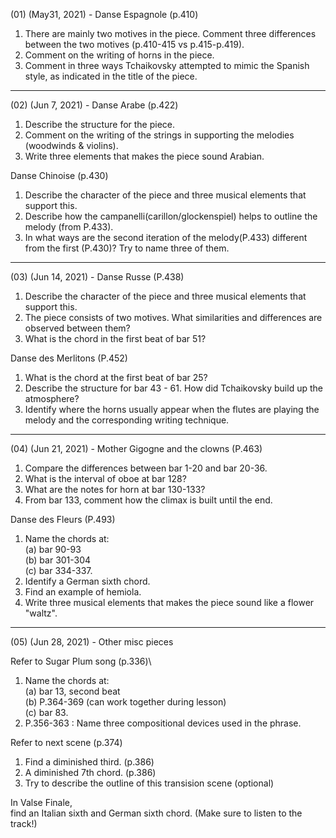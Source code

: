 (01) (May31, 2021) - Danse Espagnole (p.410)

1. There are mainly two motives in the piece. Comment three differences between the two motives (p.410-415 vs p.415-p.419).
2. Comment on the writing of horns in the piece.
3. Comment in three ways Tchaikovsky attempted to mimic the Spanish style, as indicated in the title of the piece.
------------------------------------------------------------------------------------------------------------------------------------
(02) (Jun 7, 2021) - Danse Arabe (p.422)

1. Describe the structure for the piece.
2. Comment on the writing of the strings in supporting the melodies (woodwinds & violins).
3. Write three elements that makes the piece sound Arabian.

Danse Chinoise (p.430)
1. Describe the character of the piece and three musical elements that support this.
2. Describe how the campanelli(carillon/glockenspiel) helps to outline the melody (from P.433).
3. In what ways are the second iteration of the melody(P.433) different from the first (P.430)? Try to name three of them.
------------------------------------------------------------------------------------------------------------------------------------
(03) (Jun 14, 2021) - Danse Russe (P.438)
1. Describe the character of the piece and three musical elements that support this.
2. The piece consists of two motives. What similarities and differences are observed between them?
3. What is the chord in the first beat of bar 51?

Danse des Merlitons (P.452)
1. What is the chord at the first beat of bar 25?
2. Describe the structure for bar 43 - 61. How did Tchaikovsky build up the atmosphere?
3. Identify where the horns usually appear when the flutes are playing the melody and the corresponding writing technique.

------------------------------------------------------------------------------------------------------------------------------------
(04) (Jun 21, 2021) - Mother Gigogne and the clowns (P.463)
1. Compare the differences between bar 1-20 and bar 20-36.
2. What is the interval of oboe at bar 128?
3. What are the notes for horn at bar 130-133?
4. From bar 133, comment how the climax is built until the end.

Danse des Fleurs (P.493)
1. Name the chords at:\
    (a) bar 90-93\
    (b) bar 301-304\
    (c) bar 334-337.
2. Identify a German sixth chord.
3. Find an example of hemiola.
4. Write three musical elements that makes the piece sound like a flower "waltz".
------------------------------------------------------------------------------------------------------------------------------------
(05) (Jun 28, 2021) - Other misc pieces

Refer to Sugar Plum song (p.336)\
1. Name the chords at:\
    (a) bar 13, second beat\
    (b) P.364-369 (can work together during lesson)\
    (c) bar 83.
2. P.356-363 : Name three compositional devices used in the phrase.

Refer to next scene (p.374)
1. Find a diminished third. (p.386)
2. A diminished 7th chord. (p.386)
3. Try to describe the outline of this transision scene (optional)

In Valse Finale,\
find an Italian sixth and German sixth chord. (Make sure to listen to the track!)
